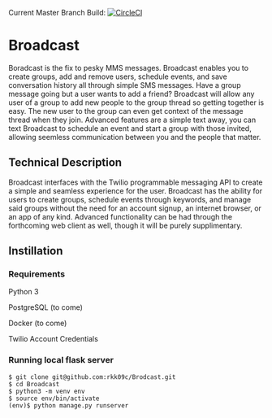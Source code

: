 Current Master Branch Build:
[![CircleCI](https://circleci.com/gh/rkk09c/Brodcast/tree/master.svg?style=svg&circle-token=4bb4c3cc6b30eb70d709f012585b11964f5b7a86)](https://circleci.com/gh/rkk09c/Brodcast/tree/master)

# Broadcast

Boradcast is the fix to pesky MMS messages. Broadcast enables you to create groups, add and remove users, schedule events, and save conversation history all through simple SMS messages. Have a group message going but a user wants to add a friend? Broadcast will allow any user of a group to add new people to the group thread so getting together is easy. The new user to the group can even get context of the message thread when they join. Advanced features are a simple text away, you can text Broadcast to schedule an event and start a group with those invited, allowing seemless communication between you and the people that matter.

## Technical Description

Broadcast interfaces with the Twilio programmable messaging API to create a simple and seamless experience for the user. Broadcast has the ability for users to create groups, schedule events through keywords, and manage said groups without the need for an account signup, an internet browser, or an app of any kind. Advanced functionality can be had through the forthcoming web client as well, though it will be purely supplimentary.

## Instillation

### Requirements

Python 3

PostgreSQL (to come)

Docker (to come)

Twilio Account Credentials

### Running local flask server

    $ git clone git@github.com:rkk09c/Brodcast.git
    $ cd Broadcast
    $ python3 -m venv env
    $ source env/bin/activate
    (env)$ python manage.py runserver
